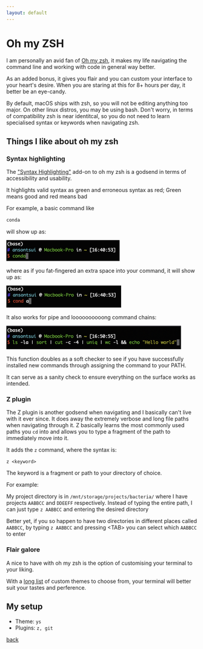 ```yaml
---
layout: default
---
```


# Oh my ZSH

I am personally an avid fan of [Oh my zsh](https://ohmyz.sh/), it makes my life navigating the command line and working with code in general way better. 

As an added bonus, it gives you flair and you can custom your interface to your heart's desire. When you are staring at this for 8+ hours per day, it better be an eye-candy.


By default, macOS ships with zsh, so you will not be editing anything too major. On other linux distros, you may be using bash. Don't worry, in terms of compatibility zsh is near identitcal, so you do not need to learn specialised syntax or keywords when navigating zsh.

## Things I like about oh my zsh

### Syntax highlighting

The ["Syntax Highlighting"](https://github.com/zsh-users/zsh-syntax-highlighting/blob/master/INSTALL.md) add-on to oh my zsh is a godsend in terms of accessibility and usability. 

It highlights valid syntax as green and erroneous syntax as red; Green means good and red means bad

For example, a basic command like 
``` sh
conda
```

will show up as:

![Good syntax](../images/ohmyzsh/syntaxgood.png)

where as if you fat-fingered an extra space into your command, it will show up as:

![bad syntax](../images/ohmyzsh/syntaxbad.png)

It also works for pipe and loooooooooong command chains:

![Long long code](../images/ohmyzsh/syntaxlong.png)


This function doubles as a soft checker to see if you have successfully installed new commands through assigning the command to your PATH. 

It can serve as a sanity check to ensure everything on the surface works as intended.

### Z plugin

The Z plugin is another godsend when navigating and I basically can't live with it ever since. It does away the extremely verbose and long file paths when navigating through it. Z basically learns the most commonly used paths you ```cd``` into and allows you to type a fragment of the path to immediately move into it.

It adds the ```z``` command, where the syntax is:
```
z <keyword>
```
The keyword is a fragment or path to your directory of choice. 

For example:

My project directory is in ```/mnt/storage/projects/bacteria/``` where I have projects ```AABBCC``` and ```DDEEFF``` respectively. Instead of typing the entire path, I can just type ```z AABBCC``` and entering the desired directory

Better yet, if you so happen to have two directories in different places called ```AABBCC```, by typing ```z AABBCC``` and pressing \<TAB\> you can select which ```AABBCC``` to enter

### Flair galore

A nice to have with oh my zsh is the option of customising your terminal to your liking. 

With a [long list](https://github.com/ohmyzsh/ohmyzsh/wiki/themes) of custom themes to choose from, your terminal will better suit your tastes and perference.


## My setup
* Theme: ```ys```
* Plugins: ```z, git```

[back](../)